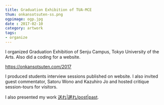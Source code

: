 ```yaml
---
title: Graduation Exhibition of TUA-MCE
thum: onkansotsuten-ss.png
ogpimage: ogp.jpg
date : 2017-02-10
category: artwork
tags:
- organize
---
```


I organized Graduation Exhibition of Senju Campus, Tokyo University of the Arts.
Also did a coding for a website.

<https://onkansotsuten.com/2017>

I produced students interview sessions published on website. I also invited guest commentator, Satoru Wono and Kazuhiro Jo and hosted critique session-tours for visitors.

I also presented my work [送れ|遅れ/post|past](/works/post-past_sotsuten).
